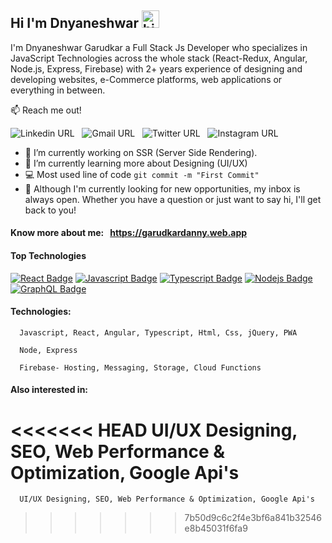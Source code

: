 ## Hi I'm Dnyaneshwar <img src="https://user-images.githubusercontent.com/1303154/88677602-1635ba80-d120-11ea-84d8-d263ba5fc3c0.gif" width="28px" alt="hi">

I'm Dnyaneshwar Garudkar a Full Stack Js Developer who specializes in JavaScript Technologies across the whole stack (React-Redux, Angular, Node.js, Express, Firebase) with 2+ years experience of designing and developing websites, e-Commerce platforms, web applications or everything in between. 

:mailbox: Reach me out!

<img alt="Linkedin URL" src="https://img.shields.io/twitter/url?color=1ca0f1&label=Dnyaneshwar&logo=linkedin&logoColor=1ca0f1&style=flat-square&url=https%3A%2F%2Ftwitter.com%2FGarudkarD%3Fs%3D08">
&nbsp;
<img alt="Gmail URL" src="https://img.shields.io/twitter/url?color=de6f5a&label=garudkardnyaneshwar&logo=gmail&logoColor=de6f5a&style=flat-square&url=https%3A%2F%2Fmailto%3Agarudkardnyaneshwar%40gmail.com">
&nbsp;
<img alt="Twitter URL" src="https://img.shields.io/twitter/url?color=1ca0f1&label=%40GarudkarD&logo=twitter&style=flat-square&url=https%3A%2F%2Ftwitter.com%2FGarudkarD%3Fs%3D08">
&nbsp;
<img alt="Instagram URL" src="https://img.shields.io/twitter/url?color=e84393&label=%40danny&logo=instagram&logoColor=e84393&style=flat-square&url=https%3A%2F%2Fwww.instagram.com%2Fhttps%3A%2F%2Fwww.instagram.com%2Fdanny_4884_%2F">


- 🔭 I’m currently working on SSR (Server Side Rendering).
- 🌱 I’m currently learning more about Designing (UI/UX)
- :computer: Most used line of code `git commit -m "First Commit"`
- 🤔 Although I'm currently looking for new opportunities, my inbox is always open. Whether you have a question or just want to say hi, I'll get back to you!

#### Know more about me: &nbsp; https://garudkardanny.web.app


#### Top Technologies

[![React Badge](https://img.shields.io/badge/-React-61DBFB?style=for-the-badge&labelColor=black&logo=react&logoColor=61DBFB)](#) [![Javascript Badge](https://img.shields.io/badge/-Javascript-F0DB4F?style=for-the-badge&labelColor=black&logo=javascript&logoColor=F0DB4F)](#) [![Typescript Badge](https://img.shields.io/badge/-Typescript-007acc?style=for-the-badge&labelColor=black&logo=typescript&logoColor=007acc)](#) [![Nodejs Badge](https://img.shields.io/badge/-Nodejs-3C873A?style=for-the-badge&labelColor=black&logo=node.js&logoColor=3C873A)](#) [![GraphQL Badge](https://img.shields.io/badge/-GraphQl-e535ab?style=for-the-badge&labelColor=black&logo=node.js&logoColor=e535ab)](#)


#### Technologies:

      Javascript, React, Angular, Typescript, Html, Css, jQuery, PWA
      
      Node, Express
      
      Firebase- Hosting, Messaging, Storage, Cloud Functions

#### Also interested in:

<<<<<<< HEAD
      UI/UX Designing, SEO, Web Performance & Optimization, Google Api's
=======
      UI/UX Designing, SEO, Web Performance & Optimization, Google Api's
>>>>>>> 7b50d9c6c2f4e3bf6a841b32546e8b45031f6fa9
